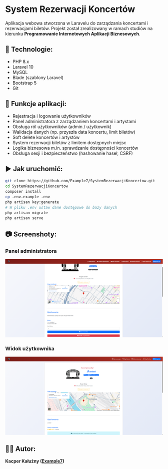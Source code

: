 # System Rezerwacji Koncertów

Aplikacja webowa stworzona w Laravelu do zarządzania koncertami i rezerwacjami biletów. Projekt został zrealizowany w ramach studiów na kierunku **Programowanie Internetowych Aplikacji Biznesowych**.

## 🔧 Technologie:
- PHP 8.x
- Laravel 10
- MySQL
- Blade (szablony Laravel)
- Bootstrap 5
- Git

## 📌 Funkcje aplikacji:
- Rejestracja i logowanie użytkowników
- Panel administratora z zarządzaniem koncertami i artystami
- Obsługa ról użytkowników (admin / użytkownik)
- Walidacja danych (np. przyszła data koncertu, limit biletów)
- Soft delete koncertów i artystów
- System rezerwacji biletów z limitem dostępnych miejsc
- Logika biznesowa m.in. sprawdzanie dostępności koncertów
- Obsługa sesji i bezpieczeństwo (hashowanie haseł, CSRF)

## ▶️ Jak uruchomić:
```bash
git clone https://github.com/Example7/SystemRezerwacjiKoncertow.git
cd SystemRezerwacjiKoncertow
composer install
cp .env.example .env
php artisan key:generate
# W pliku .env ustaw dane dostępowe do bazy danych
php artisan migrate
php artisan serve
```

## 📷 Screenshoty:

### Panel administratora  
![Panel administratora](screenshots/admin_page.png)

### Widok użytkownika  
![Widok użytkownika](screenshots/user_page.png)

## 👨‍💻 Autor:
**Kacper Kałużny ([Example7](https://github.com/Example7))**  
